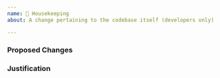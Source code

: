 ```yaml
---
name: 🏡 Housekeeping
about: A change pertaining to the codebase itself (developers only)

---
```


<!--
    NOTE: This template is for use by maintainers only. Please do not submit
    an issue using this template unless you have been specifically asked to
    do so.
-->
### Proposed Changes


<!-- Provide justification for the proposed change(s). -->
### Justification
